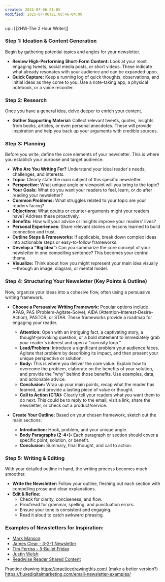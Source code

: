 ```yaml
---
created: 2025-07-06 21:05
modified: 2025-07-06T21:08:46-04:00
---
```

up:: [[2HW-The 2 Hour Writer]]
### **Step 1: Ideation & Content Generation**

Begin by gathering potential topics and angles for your newsletter.

* **Review High-Performing Short-Form Content:** Look at your most engaging tweets, social media posts, or short videos. These indicate what already resonates with your audience and can be expanded upon.
* **Quick Capture:** Keep a running log of quick thoughts, observations, and initial ideas as they come to you. Use a note-taking app, a physical notebook, or a voice recorder.

### **Step 2: Research**

Once you have a general idea, delve deeper to enrich your content.

* **Gather Supporting Material:** Collect relevant tweets, quotes, insights from books, articles, or even personal anecdotes. These will provide inspiration and help you back up your arguments with credible sources.

### **Step 3: Planning**

Before you write, define the core elements of your newsletter. This is where you establish your purpose and target audience.

* **Who Are You Writing For?** Understand your ideal reader's needs, challenges, and interests.
* **Topic:** Clearly state the main subject of this specific newsletter.
* **Perspective:** What unique angle or viewpoint will you bring to the topic?
* **Your Goals:** What do you want your readers to feel, learn, or do after reading your newsletter?
* **Common Problems:** What struggles related to your topic are your readers facing?
* **Objections:** What doubts or counter-arguments might your readers have? Address these proactively.
* **Benefits:** How will your advice or insights improve your readers' lives?
* **Personal Experiences:** Share relevant stories or lessons learned to build connection and trust.
* **Outline Steps & Frameworks:** If applicable, break down complex ideas into actionable steps or easy-to-follow frameworks.
* **Develop a "Big Idea":** Can you summarize the core concept of your newsletter in one compelling sentence? This becomes your central theme.
* **Visualize:** Think about how you might represent your main idea visually—through an image, diagram, or mental model.

### **Step 4: Structuring Your Newsletter (Key Points & Outline)**

Now, organize your ideas into a cohesive flow, often using a persuasive writing framework.

* **Choose a Persuasive Writing Framework:** Popular options include APAG, PAS (Problem-Agitate-Solve), AIDA (Attention-Interest-Desire-Action), PASTOR, or STAR. These frameworks provide a roadmap for engaging your reader.
    * **Attention:** Open with an intriguing fact, a captivating story, a thought-provoking question, or a bold statement to immediately grab your reader's interest and open a "curiosity loop."
    * **Lead/Problem:** Introduce a significant problem your audience faces. Agitate that problem by describing its impact, and then present your unique perspective or solution.
    * **Body:** This is where you deliver the core value. Explain how to overcome the problem, elaborate on the benefits of your solution, and provide the "why" behind those benefits. Use examples, data, and actionable advice.
    * **Conclusion:** Wrap up your main points, recap what the reader has learned, and provide a lasting piece of value or thought.
    * **Call to Action (CTA):** Clearly tell your readers what you want them to do next. This could be to reply to the email, visit a link, share the newsletter, or check out a product/service.

* **Create Your Outline:** Based on your chosen framework, sketch out the main sections:
    * **Introduction:** Hook, problem, and your unique angle.
    * **Body Paragraphs (2-4+):** Each paragraph or section should cover a specific point, solution, or benefit.
    * **Conclusion:** Summary, final thought, and call to action.

### **Step 5: Writing & Editing**

With your detailed outline in hand, the writing process becomes much smoother.

* **Write the Newsletter:** Follow your outline, fleshing out each section with compelling prose and clear explanations.
* **Edit & Refine:**
    * Check for clarity, conciseness, and flow.
    * Proofread for grammar, spelling, and punctuation errors.
    * Ensure your tone is consistent and engaging.
    * Read it aloud to catch awkward phrasing.


### **Examples of Newsletters for Inspiration:**

* [Mark Manson](https://markmanson.net/articles)
* [James Clear - 3-2-1 Newsletter](https://jamesclear.com/3-2-1)
* [Tim Ferriss - 5-Bullet Friday](https://go.tim.blog/5-bullet-friday-1/)
* [Justin Welsh](https://www.justinwelsh.me/articles)
* [Readwise Reader Shared Content](https://readwise.io/reader/shared/01j4wv71ezkjhsk6dm0cvdaghj/)


Practice drawing 
https://practicedrawingthis.com/ (make a better version?)
https://fluxedigitalmarketing.com/email-newsletter-examples/